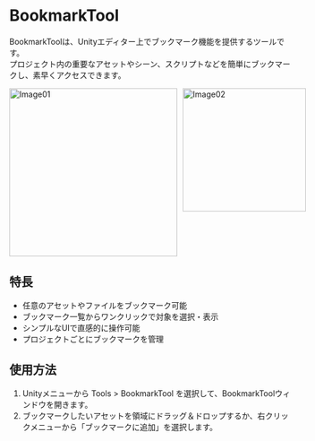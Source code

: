 # BookmarkTool

BookmarkToolは、Unityエディター上でブックマーク機能を提供するツールです。  
プロジェクト内の重要なアセットやシーン、スクリプトなどを簡単にブックマークし、素早くアクセスできます。

<div style="display: flex; gap: 10px;">
  <img src="https://github-production-user-asset-6210df.s3.amazonaws.com/124390814/470139131-16be2829-d866-40bf-87ee-444947e26b11.png?X-Amz-Algorithm=AWS4-HMAC-SHA256&X-Amz-Credential=AKIAVCODYLSA53PQK4ZA%2F20250724%2Fus-east-1%2Fs3%2Faws4_request&X-Amz-Date=20250724T061510Z&X-Amz-Expires=300&X-Amz-Signature=af30c4f533fdb57973eacd76b4770ce522df01e245326289435e6e3b5d3fbcce&X-Amz-SignedHeaders=host" alt="Image01" width="300"/>
  <img src="https://github-production-user-asset-6210df.s3.amazonaws.com/124390814/470139132-b498ed9f-eeff-47b6-be31-d0f6cff5bf80.png?X-Amz-Algorithm=AWS4-HMAC-SHA256&X-Amz-Credential=AKIAVCODYLSA53PQK4ZA%2F20250724%2Fus-east-1%2Fs3%2Faws4_request&X-Amz-Date=20250724T061516Z&X-Amz-Expires=300&X-Amz-Signature=d09deb9f3801f0c1bc294245e1b6b1eea8ec06cf1a7442ce41ec177754739075&X-Amz-SignedHeaders=host" alt="Image02" width="220"/>
</div>

## 特長

- 任意のアセットやファイルをブックマーク可能
- ブックマーク一覧からワンクリックで対象を選択・表示
- シンプルなUIで直感的に操作可能
- プロジェクトごとにブックマークを管理

## 使用方法

1. Unityメニューから Tools > BookmarkTool を選択して、BookmarkToolウィンドウを開きます。
2. ブックマークしたいアセットを領域にドラッグ＆ドロップするか、右クリックメニューから「ブックマークに追加」を選択します。
